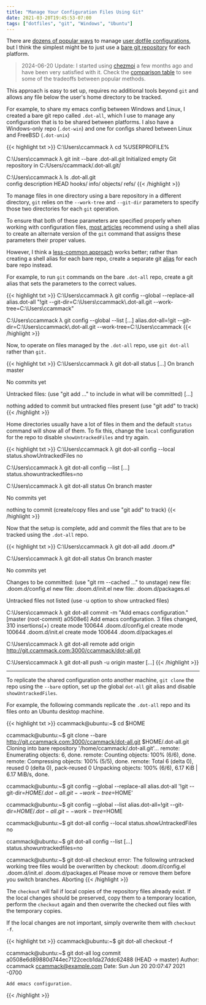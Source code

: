 ```yaml
---
title: "Manage Your Configuration Files Using Git"
date: 2021-03-20T19:45:53-07:00
tags: ["dotfiles", "git", "Windows", "Ubuntu"]
---
```


There are [dozens of popular ways](https://dotfiles.github.io/) to manage [user dotfile configurations](https://github.com/webpro/awesome-dotfiles),
but I think the simplest might be to just use a [bare git repository](https://www.atlassian.com/git/tutorials/dotfiles) for each platform.

<!--more-->

> 2024-06-20 Update: I started using [chezmoi](https://www.chezmoi.io/) a few months ago and have been very satisfied with it.
Check the [comparison table](https://www.chezmoi.io/comparison-table/) to see some of the tradeoffs between popular methods.

This approach is easy to set up, requires no additional tools beyond `git` and allows any file below the user's home directory to be tracked.

For example, to share my emacs config between Windows and Linux, I created a bare git repo called `.dot-all`, which I use to manage any configuration that is to be shared between platforms.
I also have a Windows-only repo (`.dot-win`) and one for configs shared between Linux and FreeBSD (`.dot-unix`)

{{< highlight txt >}}
C:\Users\ccammack
λ cd %USERPROFILE%

C:\Users\ccammack
λ git init --bare .dot-all.git
Initialized empty Git repository in C:/Users/ccammack/.dot-all.git/

C:\Users\ccammack
λ ls .dot-all.git\
config  description  HEAD  hooks/  info/  objects/  refs/
{{< /highlight >}}

To manage files in one directory using a bare repository in a different directory, `git` relies on the `--work-tree` and `--git-dir` parameters to specify those two directories for each `git` operation.

To ensure that both of these parameters are specified properly when working with configuration files, [most articles](https://www.atlassian.com/git/tutorials/dotfiles) recommend using a shell alias to create an alternate version of the `git` command that assigns these parameters their proper values.

However, I think a [less-common approach](https://dev.to/bowmanjd/store-home-directory-config-files-dotfiles-in-git-using-bash-zsh-or-powershell-the-bare-repo-approach-35l3) works better;
rather than creating a shell alias for each bare repo, create a separate git [alias](https://git-scm.com/book/en/v2/Git-Basics-Git-Aliases) for each bare repo instead.

For example, to run `git` commands on the bare `.dot-all` repo, create a git alias that sets the parameters to the correct values.

{{< highlight txt >}}
C:\Users\ccammack
λ git config --global --replace-all alias.dot-all "!git --git-dir=C:\\Users\\ccammack\\.dot-all.git --work-tree=C:\\Users\\ccammack"

C:\Users\ccammack
λ git config --global --list
[...]
alias.dot-all=!git --git-dir=C:\\Users\\ccammack\\.dot-all.git --work-tree=C:\\Users\\ccammack
{{< /highlight >}}

Now, to operate on files managed by the `.dot-all` repo, use `git dot-all` rather than `git.`

{{< highlight txt >}}
C:\Users\ccammack
λ git dot-all status
[...]
On branch master

No commits yet

Untracked files:
  (use "git add <file>..." to include in what will be committed)
		[...]

nothing added to commit but untracked files present (use "git add" to track)
{{< /highlight >}}

Home directories usually have a lot of files in them and the default `status` command will show all of them.
To fix this, change the `local` configuration for the repo to disable `showUntrackedFiles` and try again.

{{< highlight txt >}}
C:\Users\ccammack
λ git dot-all config --local status.showUntrackedFiles no

C:\Users\ccammack
λ git dot-all config --list
[...]
status.showuntrackedfiles=no

C:\Users\ccammack
λ git dot-all status
On branch master

No commits yet

nothing to commit (create/copy files and use "git add" to track)
{{< /highlight >}}

Now that the setup is complete, add and commit the files that are to be tracked using the `.dot-all` repo.

{{< highlight txt >}}
C:\Users\ccammack
λ git dot-all add .doom.d\*

C:\Users\ccammack
λ git dot-all status
On branch master

No commits yet

Changes to be committed:
  (use "git rm --cached <file>..." to unstage)
        new file:   .doom.d/config.el
        new file:   .doom.d/init.el
        new file:   .doom.d/packages.el

Untracked files not listed (use -u option to show untracked files)

C:\Users\ccammack
λ git dot-all commit -m "Add emacs configuration."
[master (root-commit) a0508e6] Add emacs configuration.
 3 files changed, 310 insertions(+)
 create mode 100644 .doom.d/config.el
 create mode 100644 .doom.d/init.el
 create mode 100644 .doom.d/packages.el

C:\Users\ccammack
λ git dot-all remote add origin http://git.ccammack.com:3000/ccammack/dot-all.git

C:\Users\ccammack
λ git dot-all push -u origin master
[...]
{{< /highlight >}}

---

To replicate the shared configuration onto another machine, `git clone` the repo using the `--bare` option, set up the global `dot-all` git alias and disable `showUntrackedFiles`.

For example, the following commands replicate the `.dot-all` repo and its files onto an Ubuntu desktop machine.

{{< highlight txt >}}
ccammack@ubuntu:~$ cd $HOME

ccammack@ubuntu:~$ git clone --bare http://git.ccammack.com:3000/ccammack/dot-all.git $HOME/.dot-all.git
Cloning into bare repository '/home/ccammack/.dot-all.git'...
remote: Enumerating objects: 6, done.
remote: Counting objects: 100% (6/6), done.
remote: Compressing objects: 100% (5/5), done.
remote: Total 6 (delta 0), reused 0 (delta 0), pack-reused 0
Unpacking objects: 100% (6/6), 6.17 KiB | 6.17 MiB/s, done.

ccammack@ubuntu:~$ git config --global --replace-all alias.dot-all '!git --git-dir=$HOME/.dot-all.git --work-tree=$HOME'

ccammack@ubuntu:~$ git config --global --list
alias.dot-all=!git --git-dir=$HOME/.dot-all.git --work-tree=$HOME

ccammack@ubuntu:~$ git dot-all config --local status.showUntrackedFiles no

ccammack@ubuntu:~$ git dot-all config --list
[...]
status.showuntrackedfiles=no

ccammack@ubuntu:~$ git dot-all checkout
error: The following untracked working tree files would be overwritten by checkout:
        .doom.d/config.el
        .doom.d/init.el
        .doom.d/packages.el
Please move or remove them before you switch branches.
Aborting
{{< /highlight >}}

The `checkout` will fail if local copies of the repository files already exist. If the local changes should be preserved, copy them to a temporary location, perform the `checkout` again and
then overwrite the checked out files with the temporary copies.

If the local changes are not important, simply overwrite them with `checkout -f`.

{{< highlight txt >}}
ccammack@ubuntu:~$ git dot-all checkout -f

ccammack@ubuntu:~$ git dot-all log
commit a0508e6d89880d744ec7122cecb1da27ddc62488 (HEAD -> master)
Author: ccammack <ccammack@example.com>
Date:   Sun Jun 20 20:07:47 2021 -0700

    Add emacs configuration.
{{< /highlight >}}
